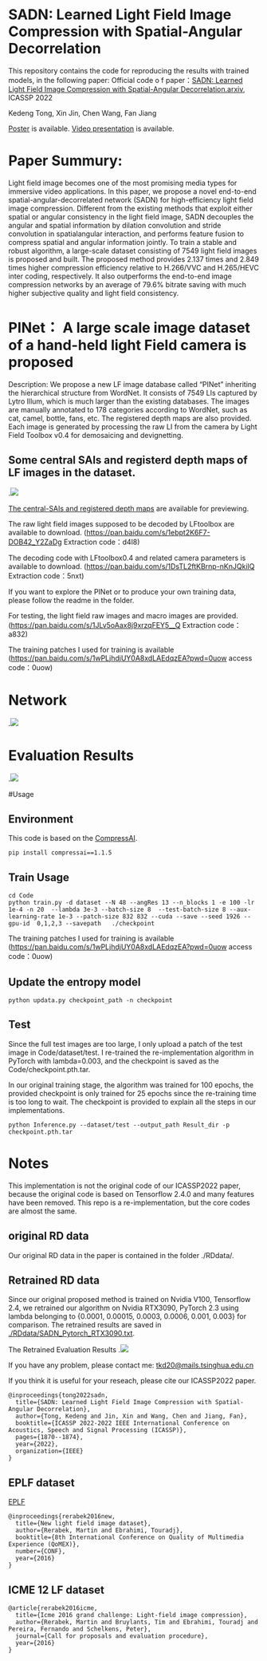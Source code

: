 # SADN: Learned Light Field Image Compression with Spatial-Angular Decorrelation 
  This repository contains the code for reproducing the results with trained models, in the following paper:
  Official code o f paper：[SADN: Learned Light Field Image Compression with Spatial-Angular Decorrelation.arxiv](https://arxiv.org/abs/2202.10837), ICASSP 2022
  
Kedeng Tong, Xin Jin, Chen Wang, Fan Jiang 

[Poster](https://drive.google.com/file/d/1HCDC7KsgLDEpkr0ZjK7UcliMVnwWK5v0/view?usp=sharing) is available.
[Video presentation](https://drive.google.com/file/d/18-lm0xE4gofmfLGLOyv5mW2XAPV87WaQ/view?usp=sharing) is available.

# Paper Summury:
Light field image becomes one of the most promising media types for immersive video applications. In this paper, we propose a novel end-to-end spatial-angular-decorrelated network (SADN) for high-efficiency light field image compression. Different from the existing methods that exploit either spatial or angular consistency in the light field image, SADN decouples the angular and spatial information by dilation convolution and stride convolution in spatialangular interaction, and performs feature fusion to compress spatial and angular information jointly. To train a stable and robust algorithm, a large-scale dataset consisting of 7549 light field images is proposed and built. The proposed method provides 2.137 times and 2.849 times higher compression efficiency relative to H.266/VVC and H.265/HEVC inter coding, respectively. It also outperforms the end-to-end image compression networks by an average of 79.6% bitrate saving with much higher subjective quality and light field consistency. 

# PINet： A large scale image dataset of a hand-held light Field camera is proposed
Description: We propose a new LF image database called “PINet” inheriting the hierarchical structure from WordNet. It 
consists of 7549 LIs captured by Lytro Illum, which is much larger than the existing databases. The images are manually annotated to 178 categories according to WordNet, such as cat, camel, bottle, fans, etc. The registered depth maps are also provided. Each image is generated by processing the raw LI from the camera by Light Field Toolbox v0.4 for demosaicing and devignetting. 

## Some central SAIs and registerd depth maps of LF images in the dataset. 

.![](https://github.com/VincentChandelier/SADN/blob/main/PINet/PINet.png)

[The central-SAIs and registered depth maps](https://cloud.tsinghua.edu.cn/d/d47ad68552ec408eac94/  ) are available for previewing.

The raw light field images supposed to be decoded by LFtoolbox are available to download. (https://pan.baidu.com/s/1ebpt2K6F7-DOB42_Y2ZaDg Extraction code：d4l8)

The decoding code with LFtoolbox0.4 and related camera parameters is available to download. (https://pan.baidu.com/s/1DsTL2ftKBrnp-nKnJQkilQ  Extraction code：5nxt)

If you want to explore the PINet or to produce your own training data, please follow the readme in the folder. 

For testing, the light field raw images and macro images are provided. (https://pan.baidu.com/s/1JLv5oAax8j9xrzqFEY5__Q 
Extraction code：a832)

The training patches I used for training is available (https://pan.baidu.com/s/1wPLjhdjUY0A8xdLAEdqzEA?pwd=0uow access code：0uow)

# Network
.![](https://github.com/VincentChandelier/SADN/blob/main/RDdata/Network.png)

# Evaluation Results
.![](https://github.com/VincentChandelier/SADN/blob/main/RDdata/RD.png)

#Usage

## Environment
   This code is based on the [CompressAI](https://github.com/InterDigitalInc/CompressAI).
   ```
   pip install compressai==1.1.5
   ```
## Train Usage
   ```
   cd Code
   python train.py -d dataset --N 48 --angRes 13 --n_blocks 1 -e 100 -lr 1e-4 -n 20  --lambda 3e-3 --batch-size 8  --test-batch-size 8 --aux-learning-rate 1e-3 --patch-size 832 832 --cuda --save --seed 1926 --gpu-id  0,1,2,3 --savepath   ./checkpoint
   ```
   The training patches I used for training is available (https://pan.baidu.com/s/1wPLjhdjUY0A8xdLAEdqzEA?pwd=0uow access code：0uow)

## Update the entropy model
```
python updata.py checkpoint_path -n checkpoint
```
## Test 
Since the full test images are too large, I only upload a patch of the test image in Code/dataset/test. I re-trained the re-implementation algorithm in PyTorch with lambda=0.003, and the checkpoint is saved as the Code/checkpoint.pth.tar. 

In our original training stage, the algorithm was trained for 100 epochs, the provided checkpoint is only trained for 25 epochs since the re-training time is too long to wait. The checkpoint is provided to explain all the steps in our implementations.
```
python Inference.py --dataset/test --output_path Result_dir -p checkpoint.pth.tar
```

# Notes
This implementation is not the original code of our ICASSP2022 paper, because the original code is based on Tensorflow 2.4.0 and many features have been removed. This repo is a re-implementation, but the core codes are almost the same. 
## original RD data
Our original RD data in the paper is contained in the folder ./RDdata/.
## Retrained RD data
Since our original proposed method is trained on Nvidia V100, Tensorflow 2.4, we retrained our algorithm on Nvidia RTX3090, PyTorch 2.3 using lambda belonging to {0.0001, 0.00015, 0.0003, 0.0006, 0.001, 0.003} for comparison.
The retrained results are saved in [./RDdata/SADN_Pytorch_RTX3090.txt](https://github.com/VincentChandelier/SADN/blob/main/RDdata/SADN_Pytorch_RTX3090.txt).

The Retrained Evaluation Results
.![](https://github.com/VincentChandelier/SADN/blob/main/RDdata/RTX3090_Result.png)

If you have any problem, please contact me: tkd20@mails.tsinghua.edu.cn

If you think it is useful for your reseach, please cite our ICASSP2022 paper. 
```
@inproceedings{tong2022sadn,
  title={SADN: Learned Light Field Image Compression with Spatial-Angular Decorrelation},
  author={Tong, Kedeng and Jin, Xin and Wang, Chen and Jiang, Fan},
  booktitle={ICASSP 2022-2022 IEEE International Conference on Acoustics, Speech and Signal Processing (ICASSP)},
  pages={1870--1874},
  year={2022},
  organization={IEEE}
}
```

## EPLF dataset
[EPLF](https://www.epfl.ch/labs/mmspg/downloads/epfl-light-field-image-dataset/)
```
@inproceedings{rerabek2016new,
  title={New light field image dataset},
  author={Rerabek, Martin and Ebrahimi, Touradj},
  booktitle={8th International Conference on Quality of Multimedia Experience (QoMEX)},
  number={CONF},
  year={2016}
}
```
## ICME 12 LF dataset
```
@article{rerabek2016icme,
  title={Icme 2016 grand challenge: Light-field image compression},
  author={Rerabek, Martin and Bruylants, Tim and Ebrahimi, Touradj and Pereira, Fernando and Schelkens, Peter},
  journal={Call for proposals and evaluation procedure},
  year={2016}
}
```
